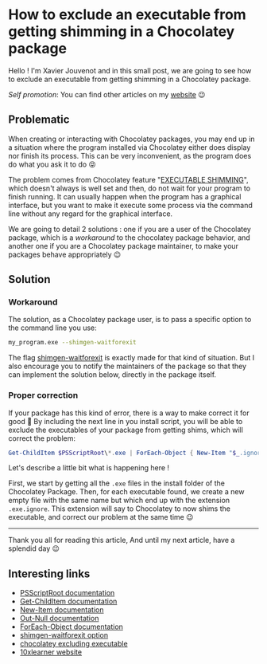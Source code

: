 # How to exclude an executable from getting shimming in a Chocolatey package

Hello ! I'm Xavier Jouvenot and in this small post, we are going to see how to exclude an executable from getting shimming in a Chocolatey package.

_Self promotion_: You can find other articles on my [website](www.10xlearner.com) 😉

## Problematic

When creating or interacting with Chocolatey packages, you may end up in a situation where the program installed via Chocolatey either does display nor finish its process.
This can be very inconvenient, as the program does do what you ask it to do 😝

The problem comes from Chocolatey feature "[EXECUTABLE SHIMMING](https://docs.chocolatey.org/en-us/features/shim)", which doesn't always is well set and then, do not wait for your program to finish running.
It can usually happen when the program has a graphical interface, but you want to make it execute some process via the command line without any regard for the graphical interface.

We are going to detail 2 solutions : one if you are a user of the Chocolatey package, which is a *workaround* to the chocolatey package behavior, and another one if you are a Chocolatey package maintainer, to make your packages behave appropriately 😉

## Solution  

### Workaround

The solution, as a Chocolatey package user, is to pass a specific option to the command line you use:
```sh
my_program.exe --shimgen-waitforexit
```

The flag [shimgen-waitforexit](https://docs.chocolatey.org/en-us/features/shim#options-and-switches) is exactly made for that kind of situation.
But I also encourage you to notify the maintainers of the package so that they can implement the solution below, directly in the package itself.

### Proper correction

If your package has this kind of error, there is a way to make correct it for good 🙂
By including the next line in you install script, you will be able to exclude the executables of your package from getting shims, which will correct the problem:
```powershell
Get-ChildItem $PSScriptRoot\*.exe | ForEach-Object { New-Item "$_.ignore" -type file -force | Out-Null }
```

Let's describe a little bit what is happening here !

First, we start by getting all the `.exe` files in the install folder of the Chocolatey Package.
Then, for each executable found, we create a new empty file with the same name but which end up with the extension `.exe.ignore`.
This extension will say to Chocolatey to now shims the executable, and correct our problem at the same time 😉

--------------

Thank you all for reading this article,
And until my next article, have a splendid day 😉

## Interesting links

- [PSScriptRoot documentation](https://docs.microsoft.com/en-us/powershell/module/microsoft.powershell.core/about/about_automatic_variables?view=powershell-7.1#psscriptroot)
- [Get-ChildItem documentation](https://docs.microsoft.com/en-us/powershell/module/microsoft.powershell.management/get-childitem?view=powershell-7.1)
- [New-Item documentation](https://docs.microsoft.com/en-us/powershell/module/microsoft.powershell.management/new-item?view=powershell-7.1)
- [Out-Null documentation](https://docs.microsoft.com/en-us/powershell/module/microsoft.powershell.core/out-null?view=powershell-7.1)
- [ForEach-Object documentation](https://docs.microsoft.com/en-us/powershell/module/microsoft.powershell.core/foreach-object?view=powershell-7.1)
- [shimgen-waitforexit option](https://docs.chocolatey.org/en-us/features/shim#options-and-switches)
- [chocolatey excluding executable](https://chocolatey.org/courses/creating-chocolatey-packages/shims#excluding-executables)
- [10xlearner website](www.10xlearner.com)

